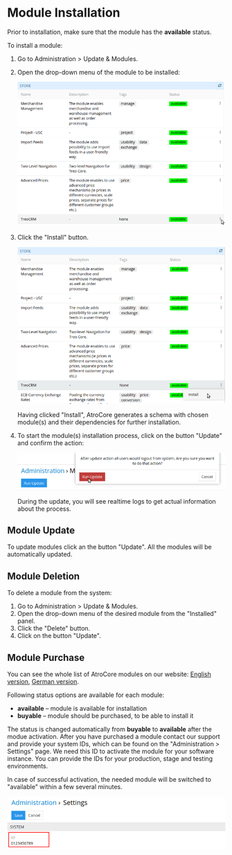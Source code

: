 # Module Installation

Prior to installation, make sure that the module has the **available** status. 

To install a module:

1. Go to Administration > Update & Modules.

2. Open the drop-down menu of the module to be installed:

   ![call_dropdown](../_assets/administration/module-manager/module_manager_drondown_en.png)

3. Click the "Install" button.

   ![install_module](../_assets/administration/module-manager/module_manager_install_en.png)
   
   Having clicked "Install", AtroCore generates a schema with chosen module(s) and their dependencies for further installation.

4. To start the module(s) installation process, click on the button "Update" and confirm the action: 
   
   ![confirm_install](../_assets/administration/module-manager/module_manager_confirm_en.png)

   During the update, you will see realtime logs to get actual information about the process.

## Module Update

To update modules click an the button "Update". All the modules will be automatically updated.

## Module Deletion

To delete a module from the system:

1. Go to Administration > Update & Modules.
2. Open the drop-down menu of the desired module from the "Installed" panel.
3. Click the "Delete" button.
4. Click on the button "Update".


## Module Purchase

You can see the whole list of AtroCore modules on our website: [English version](https://atropim.com/store), [German version](https://atropim.com/de/shop).

Following status options are available for each module:

* **available** – module is available for installation
* **buyable** – module should be purchased, to be able to install it

The status is changed automatically from **buyable** to **available** after the modue activation.
After you have purchased a module contact our support and provide your system IDs, which can be found on the "Administration > Settings" page. We need this ID to activate the module for your software instance. You can provide the IDs for your production, stage and testing environments.

In case of successful activation, the needed module will be switched to "available" within a few several minutes.
    
![settings_page](../_assets/administration/module-manager/module_manager_settings_en.png)

